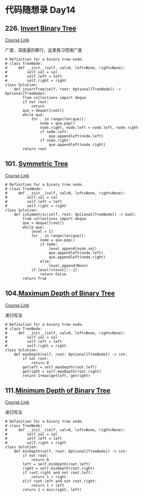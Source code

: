 # 代码随想录 Day14

## 226. [Invert Binary Tree](https://leetcode.com/problems/invert-binary-tree/)

[Course Link](https://programmercarl.com/0226.%E7%BF%BB%E8%BD%AC%E4%BA%8C%E5%8F%89%E6%A0%91.html#%E5%85%B6%E4%BB%96%E8%AF%AD%E8%A8%80%E7%89%88%E6%9C%AC)

广度，深度遍历都行，这里我习惯用广度

```
# Definition for a binary tree node.
# class TreeNode:
#     def __init__(self, val=0, left=None, right=None):
#         self.val = val
#         self.left = left
#         self.right = right
class Solution:
    def invertTree(self, root: Optional[TreeNode]) -> Optional[TreeNode]:
        from collections import deque
        if not root:
            return
        que = deque([root])
        while que:
            for _ in range(len(que)):
                node = que.pop()
                node.right, node.left = node.left, node.right
                if node.left:
                    que.appendleft(node.left)
                if node.right:
                    que.appendleft(node.right)
        return root
```

## 101. [Symmetric Tree](https://leetcode.com/problems/symmetric-tree/)
[Course Link](https://programmercarl.com/0101.%E5%AF%B9%E7%A7%B0%E4%BA%8C%E5%8F%89%E6%A0%91.html)
```
# Definition for a binary tree node.
# class TreeNode:
#     def __init__(self, val=0, left=None, right=None):
#         self.val = val
#         self.left = left
#         self.right = right
class Solution:
    def isSymmetric(self, root: Optional[TreeNode]) -> bool:
        from collections import deque
        que = deque([root])
        while que:
            level = []
            for _ in range(len(que)):
                node = que.pop()
                if node:
                    level.append(node.val)
                    que.appendleft(node.left)
                    que.appendleft(node.right)
                else:
                    level.append(None)
            if level!=level[::-1]:
                return False
        return True
```
## 104.[Maximum Depth of Binary Tree](https://leetcode.com/problems/maximum-depth-of-binary-tree/description/)
[Course Link](https://programmercarl.com/0104.%E4%BA%8C%E5%8F%89%E6%A0%91%E7%9A%84%E6%9C%80%E5%A4%A7%E6%B7%B1%E5%BA%A6.html#%E5%85%B6%E4%BB%96%E8%AF%AD%E8%A8%80%E7%89%88%E6%9C%AC)

递归写法
```
# Definition for a binary tree node.
# class TreeNode:
#     def __init__(self, val=0, left=None, right=None):
#         self.val = val
#         self.left = left
#         self.right = right
class Solution:
    def maxDepth(self, root: Optional[TreeNode]) -> int:
        if not root:
            return 0
        getleft = self.maxDepth(root.left)
        getright = self.maxDepth(root.right)
        return 1+max(getleft, getright)
```
## 111.[Minimum Depth of Binary Tree](https://leetcode.com/problems/minimum-depth-of-binary-tree/)
[Course Link](https://programmercarl.com/0111.%E4%BA%8C%E5%8F%89%E6%A0%91%E7%9A%84%E6%9C%80%E5%B0%8F%E6%B7%B1%E5%BA%A6.html#%E6%80%9D%E8%B7%AF)

递归写法
```
# Definition for a binary tree node.
# class TreeNode:
#     def __init__(self, val=0, left=None, right=None):
#         self.val = val
#         self.left = left
#         self.right = right
class Solution:
    def minDepth(self, root: Optional[TreeNode]) -> int:
        if not root:
            return 0
        left = self.minDepth(root.left)
        right = self.minDepth(root.right)
        if root.right and not root.left:
            return 1 + right
        elif root.left and not root.right:
            return 1 + left
        return 1 + min(right, left)
```
